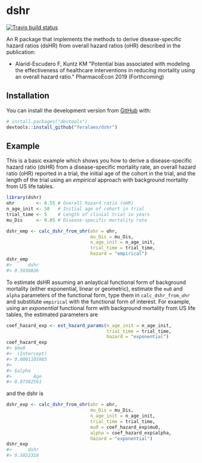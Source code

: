 
<!-- README.md is generated from README.Rmd. Please edit that file -->
dshr
====

<!-- badges: start -->
[![Travis build status](https://travis-ci.org/feralaes/dshr.svg?branch=master)](https://travis-ci.org/feralaes/dshr) <!-- badges: end -->

An R package that implements the methods to derive disease-specific hazard ratios (dsHR) from overall hazard ratios (oHR) described in the publication:

-   Alarid-Escudero F, Kuntz KM "Potential bias associated with modeling the effectiveness of healthcare interventions in reducing mortality using an overall hazard ratio." PharmacoEcon 2019 (Forthcoming)

Installation
------------

You can install the development version from [GitHub](https://github.com/) with:

``` r
# install.packages("devtools")
devtools::install_github("feralaes/dshr")
```

Example
-------

This is a basic example which shows you how to derive a disease-specific hazard ratio (dsHR) from a disease-specific mortality rate, an overall hazard ratio (oHR) reported in a trial, the initial age of the cohort in the trial, and the length of the trial using an *empirical* approach with background mortality from US life tables.

``` r
library(dshr)
ohr        <- 0.55 # Overall hazard ratio (oHR)
n_age_init <- 50   # Initial age of cohort in trial
trial_time <- 5    # Length of clinial trial in years
mu_Dis     <- 0.05 # Disease-specific mortality rate

dshr_emp <- calc_dshr_from_ohr(ohr = ohr, 
                               mu_Dis = mu_Dis,
                               n_age_init = n_age_init, 
                               trial_time = trial_time, 
                               hazard = "empirical")
dshr_emp
#>      dshr 
#> 0.5038836
```

To estimate dsHR assuming an anlaytical functional form of background mortality (either exponential, linear or geometric), estimate the `mu0` and `alpha` parameters of the functional form, type them in `calc_dshr_from_ohr` and substitute `empirical` with the functional form of interest. For example, using an *exponential* functional form with background mortality from US life tables, the estimated parameters are

``` r
coef_hazard_exp <- est_hazard_params(n_age_init = n_age_init,
                                     trial_time = trial_time,
                                     hazard = "exponential")
coef_hazard_exp
#> $mu0
#>  (Intercept) 
#> 0.0001105985 
#> 
#> $alpha
#>        Age 
#> 0.07362561
```

and the dshr is

``` r
dshr_exp <- calc_dshr_from_ohr(ohr = ohr, 
                               mu_Dis = mu_Dis,
                               n_age_init = n_age_init, 
                               trial_time = trial_time, 
                               mu0 = coef_hazard_exp$mu0,
                               alpha = coef_hazard_exp$alpha,
                               hazard = "exponential")
dshr_exp
#>      dshr 
#> 0.5022318
```
